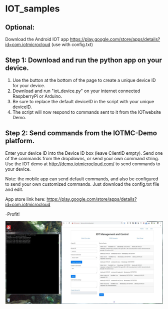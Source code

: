 # IOT_samples

## Optional:
Download the Android IOT app
https://play.google.com/store/apps/details?id=com.iotmicrocloud
(use with config.txt)

## Step 1: Download and run the python app on your device.
1. Use the button at the bottom of the page to create a unique device ID for your device.  
2. Download and run "iot_device.py" on your internet connected RaspberryPi or Arduino.
3. Be sure to replace the default deviceID in the script with  your unique deviceID.
4. The script will now respond to commands sent to it from the IOTwebsite Demo.

## Step 2: Send commands from the IOTMC-Demo platform.
Enter your device ID into the Device ID box  (leave ClientID empty).
Send one of the commands from the dropdowns, or send your own command string.
Use the IOT demo at http://demo.iotmicrocloud.com/ to send commands to your device.

Note: the mobile app can send default commands, and also be configured to send your own customized commands.
Just download the config.txt file and edit. 

App store link here:
https://play.google.com/store/apps/details?id=com.iotmicrocloud

-Profit!


![Demo](platform_working.JPG)
